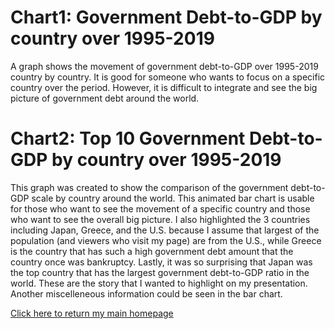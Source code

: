 
# Chart1: Government Debt-to-GDP by country over 1995-2019
A graph shows the movement of government debt-to-GDP over 1995-2019 country by country. It is good for someone who wants to focus on a specific country over the period. However, it is difficult to integrate and see the big picture of government debt around the world.

<div class="flourish-embed flourish-chart" data-src="visualisation/5280460"><script src="https://public.flourish.studio/resources/embed.js"></script></div>

# Chart2: Top 10 Government Debt-to-GDP by country over 1995-2019
This graph was created to show the comparison of the government debt-to-GDP scale by country around the world. This animated bar chart is usable for those who want to see the movement of a specific country and those who want to see the overall big picture.
I also highlighted the 3 countries including Japan, Greece, and the U.S. because I assume that largest of the population (and viewers who visit my page) are from the U.S., while Greece is the country that has such a high government debt amount that the country once was bankruptcy. Lastly, it was so surprising that Japan was the top country that has the largest government debt-to-GDP ratio in the world. These are the story that I wanted to highlight on my presentation. Another miscelleneous information could be seen in the bar chart.
<div class="flourish-embed flourish-bar-chart-race" data-src="visualisation/5296912"><script src="https://public.flourish.studio/resources/embed.js"></script></div>

[Click here to return my main homepage](https://tsongpra.github.io/portfolio/)
